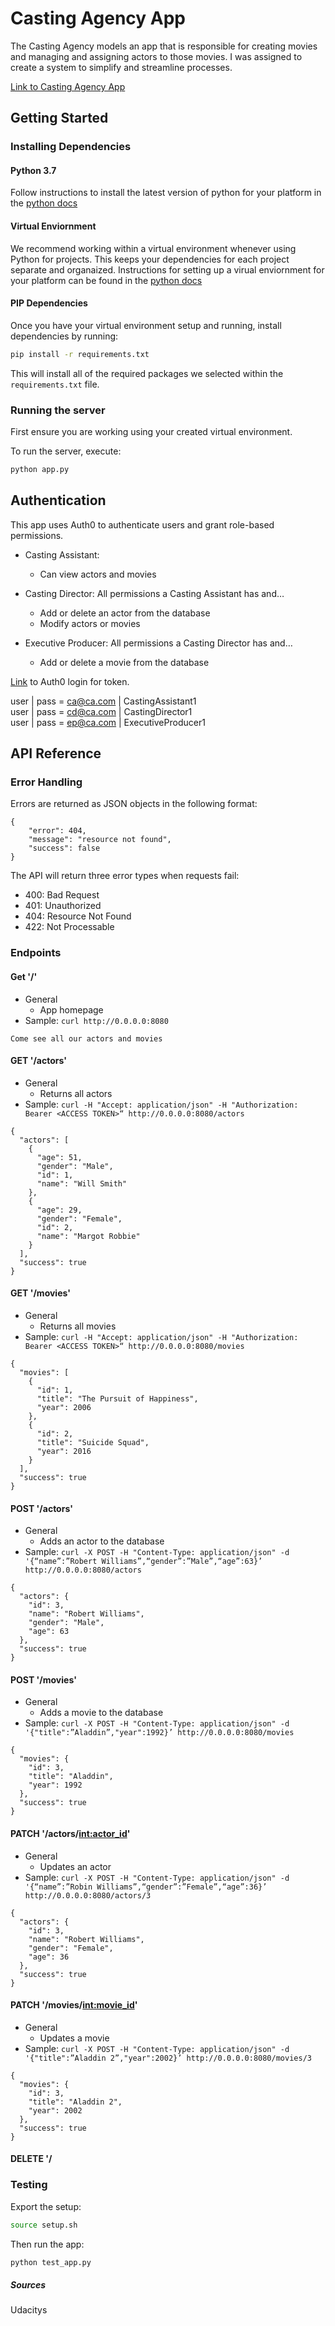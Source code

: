 # Casting Agency App
The Casting Agency models an app that is responsible for creating movies and managing and assigning actors to those movies. I was assigned to create a system to simplify and streamline processes.

[Link to Casting Agency App](https://casting-agency-app.herokuapp.com/)
## Getting Started

### Installing Dependencies

#### Python 3.7

Follow instructions to install the latest version of python for your platform in the [python docs](https://docs.python.org/3/using/unix.html#getting-and-installing-the-latest-version-of-python)

#### Virtual Enviornment

We recommend working within a virtual environment whenever using Python for projects. This keeps your dependencies for each project separate and organaized. Instructions for setting up a virual enviornment for your platform can be found in the [python docs](https://packaging.python.org/guides/installing-using-pip-and-virtual-environments/)

#### PIP Dependencies

Once you have your virtual environment setup and running, install dependencies by running:

```bash
pip install -r requirements.txt
```

This will install all of the required packages we selected within the `requirements.txt` file.

### Running the server

First ensure you are working using your created virtual environment.

To run the server, execute:

```bash
python app.py
```

## Authentication
This app uses Auth0 to authenticate users and grant role-based permissions.

- Casting Assistant:
    - Can view actors and movies

- Casting Director: All permissions a Casting Assistant has and…
    - Add or delete an actor from the database
    - Modify actors or movies

- Executive Producer: All permissions a Casting Director has and…
    - Add or delete a movie from the database

[Link](https://coldice.auth0.com/authorize?audience=casting-agency&response_type=token&client_id=IkVswtQIez2awQnLiR5XeYh9N02WE3kF&redirect_uri=https://0.0.0.0:8080/) to Auth0 login for token.

user | pass = ca@ca.com | CastingAssistant1<br>
user | pass = cd@ca.com | CastingDirector1<br>
user | pass = ep@ca.com | ExecutiveProducer1

## API Reference

### Error Handling

Errors are returned as JSON objects in the following format:
```
{
    "error": 404, 
    "message": "resource not found", 
    "success": false
}
```
The API will return three error types when requests fail:
- 400: Bad Request
- 401: Unauthorized
- 404: Resource Not Found
- 422: Not Processable

### Endpoints

#### Get '/'

- General
    - App homepage
- Sample: `curl http://0.0.0.0:8080`
```
Come see all our actors and movies
```

#### GET '/actors'

- General
    - Returns all actors
- Sample: `curl -H "Accept: application/json" -H "Authorization: Bearer <ACCESS TOKEN>“ http://0.0.0.0:8080/actors`
```
{
  "actors": [
    {
      "age": 51, 
      "gender": "Male", 
      "id": 1, 
      "name": "Will Smith"
    }, 
    {
      "age": 29, 
      "gender": "Female", 
      "id": 2, 
      "name": "Margot Robbie"
    }
  ], 
  "success": true
}
```

#### GET '/movies'

- General
    - Returns all movies
- Sample: `curl -H "Accept: application/json" -H "Authorization: Bearer <ACCESS TOKEN>“ http://0.0.0.0:8080/movies`
```
{
  "movies": [
    {
      "id": 1, 
      "title": "The Pursuit of Happiness", 
      "year": 2006
    }, 
    {
      "id": 2, 
      "title": "Suicide Squad", 
      "year": 2016
    }
  ], 
  "success": true
}
```

#### POST '/actors'

- General
    - Adds an actor to the database
- Sample: `curl -X POST -H "Content-Type: application/json" -d '{“name”:”Robert Williams”,“gender”:”Male”,“age”:63}’ http://0.0.0.0:8080/actors`
```
{
  "actors": {
    "id": 3,
    "name": "Robert Williams",
    "gender": "Male",
    "age": 63
  },
  "success": true
}
```

#### POST '/movies'

- General
    - Adds a movie to the database
- Sample: `curl -X POST -H "Content-Type: application/json" -d '{"title":”Aladdin”,"year":1992}’ http://0.0.0.0:8080/movies`
```
{
  "movies": {
    "id": 3,
    "title": "Aladdin",
    "year": 1992
  },
  "success": true
}
```

#### PATCH '/actors/<int:actor_id>'

- General
    - Updates an actor
- Sample: `curl -X POST -H "Content-Type: application/json" -d '{“name”:”Robin Williams”,“gender”:”Female”,“age”:36}’ http://0.0.0.0:8080/actors/3`
```
{
  "actors": {
    "id": 3,
    "name": "Robert Williams",
    "gender": "Female",
    "age": 36
  },
  "success": true
}
```

#### PATCH '/movies/<int:movie_id>'

- General
    - Updates a movie
- Sample: `curl -X POST -H "Content-Type: application/json" -d '{"title":”Aladdin 2”,"year":2002}’ http://0.0.0.0:8080/movies/3`
```
{
  "movies": {
    "id": 3,
    "title": "Aladdin 2",
    "year": 2002
  },
  "success": true
}
```

#### DELETE '/

### Testing
Export the setup:
```bash
source setup.sh
```
Then run the app:
```bash
python test_app.py
```


##### Sources
Udacitys